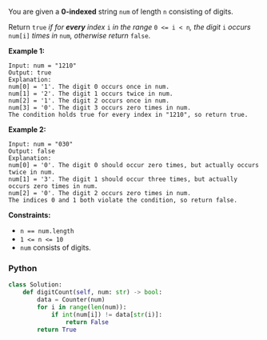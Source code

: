 You are given a  **0-indexed**  string  `num`  of length  `n`  consisting of digits.

Return  `true`  _if for  **every**  index_ `i` _in the range_ `0 <= i < n`_, the digit_ `i` _occurs_ `num[i]` _times in_ `num`_, otherwise return_ `false`.

**Example 1:**
```
Input: num = "1210"
Output: true
Explanation:
num[0] = '1'. The digit 0 occurs once in num.
num[1] = '2'. The digit 1 occurs twice in num.
num[2] = '1'. The digit 2 occurs once in num.
num[3] = '0'. The digit 3 occurs zero times in num.
The condition holds true for every index in "1210", so return true.
```

**Example 2:**
```
Input: num = "030"
Output: false
Explanation:
num[0] = '0'. The digit 0 should occur zero times, but actually occurs twice in num.
num[1] = '3'. The digit 1 should occur three times, but actually occurs zero times in num.
num[2] = '0'. The digit 2 occurs zero times in num.
The indices 0 and 1 both violate the condition, so return false.
```

**Constraints:**

- `n == num.length`
- `1 <= n <= 10`
- `num`  consists of digits.


### Python
```python
class Solution:
    def digitCount(self, num: str) -> bool:
        data = Counter(num)
        for i in range(len(num)):
            if int(num[i]) != data[str(i)]:
                return False
        return True
```